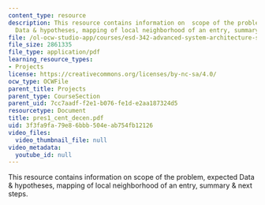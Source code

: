 ```yaml
---
content_type: resource
description: This resource contains information on  scope of the problem, expected
  Data & hypotheses, mapping of local neighborhood of an entry, summary & next steps.
file: /ol-ocw-studio-app/courses/esd-342-advanced-system-architecture-spring-2006/3f3fa9fa79e86bbb504eab754fb12126_pres1_cent_decen.pdf
file_size: 2861335
file_type: application/pdf
learning_resource_types:
- Projects
license: https://creativecommons.org/licenses/by-nc-sa/4.0/
ocw_type: OCWFile
parent_title: Projects
parent_type: CourseSection
parent_uid: 7cc7aadf-f2e1-b076-fe1d-e2aa187324d5
resourcetype: Document
title: pres1_cent_decen.pdf
uid: 3f3fa9fa-79e8-6bbb-504e-ab754fb12126
video_files:
  video_thumbnail_file: null
video_metadata:
  youtube_id: null
---
```

This resource contains information on  scope of the problem, expected Data & hypotheses, mapping of local neighborhood of an entry, summary & next steps.
